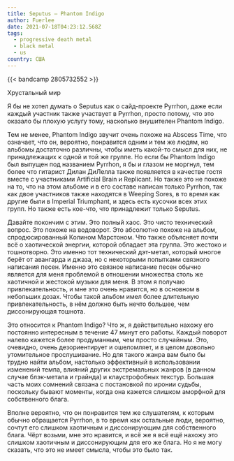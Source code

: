 ```yaml
---
title: Seputus — Phantom Indigo
author: Fuerlee
date: 2021-07-18T04:23:12.568Z
tags:
  - progressive death metal
  - black metal
  - us
country: США
---
```

{{< bandcamp 2805732552 >}}

Хрустальный мир



Я бы не хотел думать о Seputus как о сайд-проекте Pyrrhon, даже если каждый участник также участвует в Pyrrhon, просто потому, что это оказало бы плохую услугу тому, насколько внушителен Phantom Indigo.



Тем не менее, Phantom Indigo звучит очень похоже на Abscess Time, что означает, что он, вероятно, понравится одним и тем же людям, но альбомы достаточно различны, чтобы иметь какой-то смысл для них, не принадлежащих к одной и той же группе. Но если бы Phantom Indigo был выпущен под названием Pyrrhon, я бы и глазом не моргнул, тем более что гитарист Дилан ДиЛелла также появляется в качестве гостя вместе с участниками Artificial Brain и Replicant. Но также это не похоже на то, что на этом альбоме и в его составе написан только Pyrrhon, так как двое участников также находятся в Weeping Sores, в то время как другие были в Imperial Triumphant, и здесь есть кусочки всех этих групп. Но также есть кое-что, что принадлежит только Seputus.



Давайте покончим с этим. Это полный хаос. Это чисто технический вопрос. Это похоже на водоворот. Это абсолютно похоже на альбом, спродюсированный Колином Марстоном. Что также объясняет почти всё о хаотической энергии, которой обладает эта группа. Это жестоко и тошнотворно. Это именно тот технический дэт-метал, который многое берёт от авангарда и джаза, но с некоторыми попытками связного написания песен. Именно это связное написание песен обычно является для меня проблемой в отношении множества столь же хаотичной и жестокой музыки для меня. В этом я получаю привлекательность, и мне это очень нравится, но в основном в небольших дозах. Чтобы такой альбом имел более длительную привлекательность, в нём должно быть нечто большее, чем диссонирующая тошнота.



Это относится к Phantom Indigo? Что ж, я действительно нахожу его постоянно интересным в течение 47 минут его работы. Каждый поворот налево кажется более продуманным, чем просто случайным. Это, очевидно, очень дезориентирует и ошеломляет, и в целом довольно утомительное прослушивание. Но для такого жанра вам было бы трудно найти альбом, настолько эффективный в использовании изменений темпа, влияний других экстремальных жанров (в данном случае блэк-метала и грайнда) и клаустрофобных текстур. Большая часть моих сомнений связана с постановкой по иронии судьбы, поскольку бывают моменты, когда она кажется слишком аморфной для собственного блага.



Вполне вероятно, что он понравится тем же слушателям, к которым обычно обращается Pyrrhon, в то время как остальные люди, вероятно, сочтут его слишком хаотичным и диссонирующим для собственного блага. Чёрт возьми, мне это нравится, и всё же я всё ещё нахожу это слишком хаотичным и диссонирующим для его же блага. Но я не могу сказать, что это не имеет смысла, чтобы это было так.